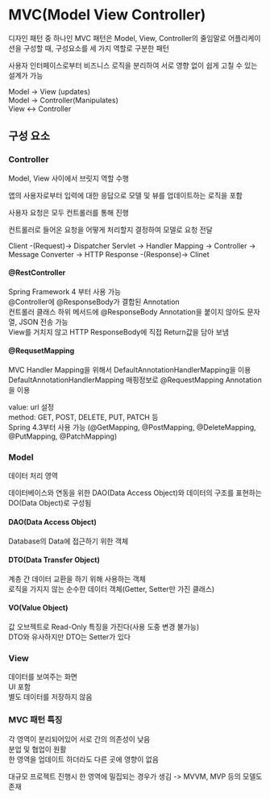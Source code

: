 # MVC(Model View Controller)

디자인 패턴 중 하나인 MVC 패턴은 Model, View, Controller의 줄임말로 어플리케이션을 구성할 때, 구성요소를 세 가지 역할로 구분한 패턴

사용자 인터페이스로부터 비즈니스 로직을 분리하여 서로 영향 없이 쉽게 고칠 수 있는 설계가 가능

Model -> View (updates)</br>
Model -> Controller(Manipulates)</br>
View <-> Controller

## 구성 요소

### Controller

Model, View 사이에서 브릿지 역할 수행

앱의 사용자로부터 입력에 대한 응답으로 모델 및 뷰를 업데이트하는 로직을 포함

사용자 요청은 모두 컨트롤러를 통해 진행

컨트롤러로 들어온 요청을 어떻게 처리할지 결정하여 모델로 요청 전달

Client -(Request)-> Dispatcher Servlet -> Handler Mapping -> Controller -> Message Converter -> HTTP Response -(Response)-> Clinet

#### @RestController

Spring Framework 4 부터 사용 가능</br>
@Controller에 @ResponseBody가 결합된 Annotation</br>
컨트롤러 클래스 하위 메서드에 @ResponseBody Annotation을 붙이지 않아도 문자열, JSON 전송 가능</br>
View를 거치지 않고 HTTP ResponseBody에 직접 Return값을 담아 보냄

#### @RequsetMapping

MVC Handler Mapping을 위해서 DefaultAnnotationHandlerMapping을 이용</br>
DefaultAnnotationHandlerMapping 매핑정보로 @RequestMapping Annotation을 이용

value: url 설정</br>
method: GET, POST, DELETE, PUT, PATCH 등</br>
Spring 4.3부터 사용 가능 (@GetMapping, @PostMapping, @DeleteMapping, @PutMapping, @PatchMapping)

### Model

데이터 처리 영역

데이터베이스와 연동을 위한 DAO(Data Access Object)와 데이터의 구조를 표현하는 DO(Data Object)로 구성됨

#### DAO(Data Access Object)

Database의 Data에 접근하기 위한 객체

#### DTO(Data Transfer Object)

계층 간 데이터 교환을 하기 위해 사용하는 객체</br>
로직을 가지지 않는 순수한 데이터 객체(Getter, Setter만 가진 클래스)

#### VO(Value Object)

값 오브젝트로 Read-Only 특징을 가진다(사용 도중 변경 불가능)</br>
DTO와 유사하지만 DTO는 Setter가 있다

### View

데이터를 보여주는 화면</br>
UI 포함</br>
별도 데이터를 저장하지 않음

### MVC 패턴 특징

각 영역이 분리되어있어 서로 간의 의존성이 낮음</br>
분업 및 협업이 원활</br>
한 영역을 업데이트 하더라도 다른 곳에 영향이 없음

대규모 프로젝트 진행시 한 영역에 밀집되는 경우가 생김 -> MVVM, MVP 등의 모델도 존재
